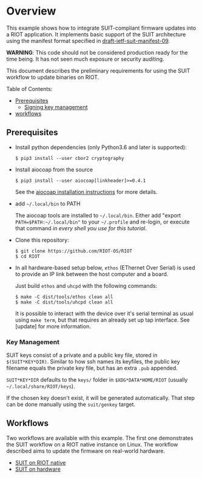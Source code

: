 # Overview

This example shows how to integrate SUIT-compliant firmware updates into a
RIOT application. It implements basic support of the SUIT architecture using
the manifest format specified in
[draft-ietf-suit-manifest-09](https://tools.ietf.org/id/draft-ietf-suit-manifest-09.txt).

**WARNING**: This code should not be considered production ready for the time being.
             It has not seen much exposure or security auditing.

This document describes the preliminary requirements for using the SUIT workflow
to update binaries on RIOT.

Table of Contents:

- [Prerequisites][prerequisites]
  - [Signing key management][key-management]
- [workflows][workflows]

## Prerequisites
[prerequisites]: #Prerequisites

- Install python dependencies (only Python3.6 and later is supported):

      $ pip3 install --user cbor2 cryptography

- Install aiocoap from the source

      $ pip3 install --user aiocoap[linkheader]>=0.4.1

  See the [aiocoap installation instructions](https://aiocoap.readthedocs.io/en/latest/installation.html)
  for more details.

- add `~/.local/bin` to PATH

  The aiocoap tools are installed to `~/.local/bin`. Either add
  "export `PATH=$PATH:~/.local/bin"` to your `~/.profile` and re-login, or execute
  that command *in every shell you use for this tutorial*.

- Clone this repository:

      $ git clone https://github.com/RIOT-OS/RIOT
      $ cd RIOT

- In all hardware-based setup below, `ethos` (EThernet Over Serial) is used to
  provide an IP link between the host computer and a board.

  Just build `ethos` and `uhcpd` with the following commands:

      $ make -C dist/tools/ethos clean all
      $ make -C dist/tools/uhcpd clean all

  It is possible to interact with the device over it's serial terminal as usual
  using `make term`, but that requires an already set up tap interface.
  See [update] for more information.


### Key Management
[key-management]: #Key-management

SUIT keys consist of a private and a public key file, stored in `$(SUIT*KEY*DIR)`.
Similar to how ssh names its keyfiles, the public key filename equals the
private key file, but has an extra `.pub` appended.

`SUIT*KEY*DIR` defaults to the `keys/` folder in `$XDG*DATA*HOME/RIOT`
(usually `~/.local/share/RIOT/keys`).

If the chosen key doesn't exist, it will be generated automatically.
That step can be done manually using the `suit/genkey` target.

## Workflows
[workflows]: #workflows

Two workflows are available with this example. The first one demonstrates the
SUIT workflow on a RIOT native instance on Linux.
The workflow described aims to update the firmware on real-world hardware.

- [SUIT on RIOT native](README.native.md)
- [SUIT on hardware](README.hardware.md)
